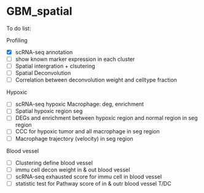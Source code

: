 # GBM_spatial
To do list:

Profiling

- [x] scRNA-seq annotation
- [ ] show known marker expression in each cluster
- [ ] Spatial intergration + clsutering
- [ ] Spatial Deconvolution
- [ ] Correlation between deconvolution weight and celltype fraction

Hypoxic

- [ ] scRNA-seq hypoxic Macrophage: deg, enrichment
- [ ] Spatial hypoxic region seg
- [ ] DEGs and enrichment between hypoxic region and normal region in seg region
- [ ] CCC for hypoxic tumor and all macrophage in seg region
- [ ] Macrophage trajectory (velocity) in seg region

Blood vessel

- [ ] Clustering define blood vessel
- [ ] immu cell decon weight in & out blood vessel
- [ ] scRNA-seq exhausted score for immu cell in blood vessel
- [ ] statistic test for Pathway score of in & outr blood vessel T/DC
